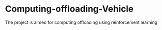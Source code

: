 # Computing-offloading-Vehicle

The project is aimed for computing offloading using reinforcement learning
